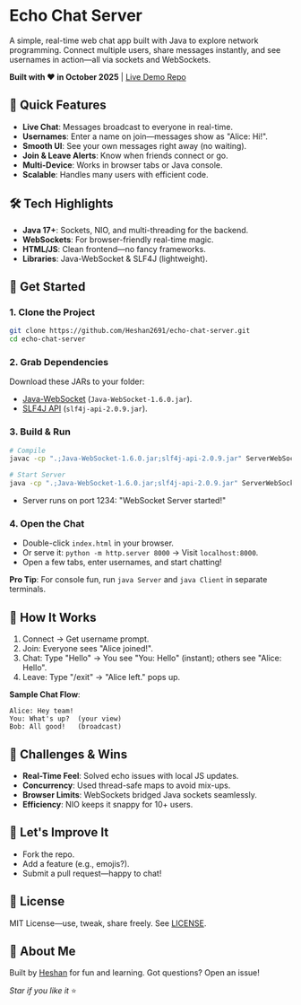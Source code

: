 # Echo Chat Server

A simple, real-time web chat app built with Java to explore network programming. Connect multiple users, share messages instantly, and see usernames in action—all via sockets and WebSockets.

**Built with ❤️ in October 2025** | [Live Demo Repo](https://github.com/Heshan2691/echo-chat-server)

## 🌟 Quick Features
- **Live Chat**: Messages broadcast to everyone in real-time.
- **Usernames**: Enter a name on join—messages show as "Alice: Hi!".
- **Smooth UI**: See your own messages right away (no waiting).
- **Join & Leave Alerts**: Know when friends connect or go.
- **Multi-Device**: Works in browser tabs or Java console.
- **Scalable**: Handles many users with efficient code.

## 🛠 Tech Highlights
- **Java 17+**: Sockets, NIO, and multi-threading for the backend.
- **WebSockets**: For browser-friendly real-time magic.
- **HTML/JS**: Clean frontend—no fancy frameworks.
- **Libraries**: Java-WebSocket & SLF4J (lightweight).

## 🚀 Get Started

### 1. Clone the Project
```bash
git clone https://github.com/Heshan2691/echo-chat-server.git
cd echo-chat-server
```

### 2. Grab Dependencies
Download these JARs to your folder:
- [Java-WebSocket](https://github.com/TooTallNate/Java-WebSocket/releases) (`Java-WebSocket-1.6.0.jar`).
- [SLF4J API](https://www.slf4j.org/download.html) (`slf4j-api-2.0.9.jar`).

### 3. Build & Run
```bash
# Compile
javac -cp ".;Java-WebSocket-1.6.0.jar;slf4j-api-2.0.9.jar" ServerWebSocket.java

# Start Server
java -cp ".;Java-WebSocket-1.6.0.jar;slf4j-api-2.0.9.jar" ServerWebSocket
```
- Server runs on port 1234: "WebSocket Server started!"

### 4. Open the Chat
- Double-click `index.html` in your browser.
- Or serve it: `python -m http.server 8000` → Visit `localhost:8000`.
- Open a few tabs, enter usernames, and start chatting!

**Pro Tip**: For console fun, run `java Server` and `java Client` in separate terminals.

## 💬 How It Works
1. Connect → Get username prompt.
2. Join: Everyone sees "Alice joined!".
3. Chat: Type "Hello" → You see "You: Hello" (instant); others see "Alice: Hello".
4. Leave: Type "/exit" → "Alice left." pops up.

**Sample Chat Flow**:
```
Alice: Hey team!
You: What's up?  (your view)
Bob: All good!   (broadcast)
```

## 🔧 Challenges & Wins
- **Real-Time Feel**: Solved echo issues with local JS updates.
- **Concurrency**: Used thread-safe maps to avoid mix-ups.
- **Browser Limits**: WebSockets bridged Java sockets seamlessly.
- **Efficiency**: NIO keeps it snappy for 10+ users.

## 🤝 Let's Improve It
- Fork the repo.
- Add a feature (e.g., emojis?).
- Submit a pull request—happy to chat!

## 📄 License
MIT License—use, tweak, share freely. See [LICENSE](LICENSE).

## 👋 About Me
Built by [Heshan](https://github.com/Heshan2691) for fun and learning. Got questions? Open an issue! 

*Star if you like it* ⭐

